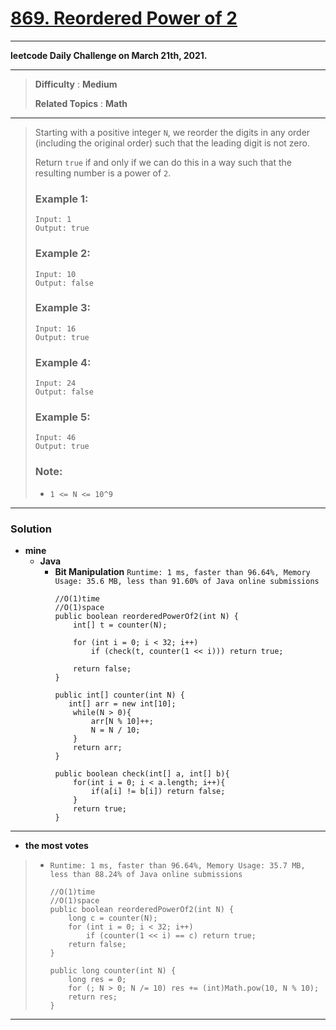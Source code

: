 # [869. Reordered Power of 2](https://leetcode.com/problems/reordered-power-of-2/)

---

**leetcode Daily Challenge on March 21th, 2021.**

---

> **Difficulty** : **Medium**
>
> **Related Topics** : **Math**

---

> Starting with a positive integer `N`, we reorder the digits in any order (including the original order) such that the leading digit is not zero.
>
> Return `true` if and only if we can do this in a way such that the resulting number is a power of `2`.
>
>
>
> ### Example 1:
> ```
> Input: 1
> Output: true
> ```
>
> ### Example 2:
> ```
> Input: 10
> Output: false
> ```
>
> ### Example 3:
> ```
> Input: 16
> Output: true
> ```
>
> ### Example 4:
> ```
> Input: 24
> Output: false
> ```
>
> ### Example 5:
> ```
> Input: 46
> Output: true
> ```
>
> ### Note:
> * `1 <= N <= 10^9`

---


### Solution
* **mine**
  * **Java**
    * **Bit Manipulation** `Runtime: 1 ms, faster than 96.64%, Memory Usage: 35.6 MB, less than 91.60% of Java online submissions`
      ```
      //O(1)time
      //O(1)space
      public boolean reorderedPowerOf2(int N) {
          int[] t = counter(N);

          for (int i = 0; i < 32; i++)
              if (check(t, counter(1 << i))) return true;

          return false;
      }

      public int[] counter(int N) {
         int[] arr = new int[10];
          while(N > 0){
              arr[N % 10]++;
              N = N / 10;
          }
          return arr;
      }

      public boolean check(int[] a, int[] b){
          for(int i = 0; i < a.length; i++){
              if(a[i] != b[i]) return false;
          }
          return true;
      }
      ```
---


* **the most votes**
>  * `Runtime: 1 ms, faster than 96.64%, Memory Usage: 35.7 MB, less than 88.24% of Java online submissions`
>    ```
>    //O(1)time
>    //O(1)space
>    public boolean reorderedPowerOf2(int N) {
>        long c = counter(N);
>        for (int i = 0; i < 32; i++)
>            if (counter(1 << i) == c) return true;
>        return false;
>    }
>    
>    public long counter(int N) {
>        long res = 0;
>        for (; N > 0; N /= 10) res += (int)Math.pow(10, N % 10);
>        return res;
>    }
>    ```

---
